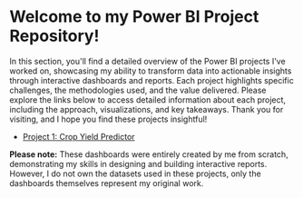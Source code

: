 # Welcome to my Power BI Project Repository!

In this section, you'll find a detailed overview of the Power BI projects I've worked on, showcasing my ability to transform data into actionable insights through interactive dashboards and reports. Each project highlights specific challenges, the methodologies used, and the value delivered. Please explore the links below to access detailed information about each project, including the approach, visualizations, and key takeaways. Thank you for visiting, and I hope you find these projects insightful!

- [Project 1: Crop Yield Predictor](https://github.com/hema-segar/Power-BI-Projects/tree/Crop-Yield-Predictor)

**Please note:** These dashboards were entirely created by me from scratch, demonstrating my skills in designing and building interactive reports. However, I do not own the datasets used in these projects, only the dashboards themselves represent my original work.
